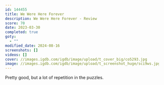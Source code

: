 ```yaml
---
id: 144455
title: We Were Here Forever
description: We Were Here Forever - Review
score: 70
date: 2023-03-30
completed: true
goty:
  - ""
modified_date: 2024-08-16
screenshots: []
videos: []
cover: //images.igdb.com/igdb/image/upload/t_cover_big/co5293.jpg
image: //images.igdb.com/igdb/image/upload/t_screenshot_huge/sci9ws.jpg
---
```

Pretty good, but a lot of repetition in the puzzles.
